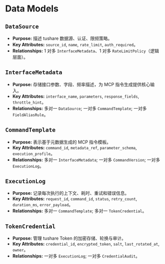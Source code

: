 # Data Models

## `DataSource`
- **Purpose:** 描述 tushare 数据源、认证、限频策略。
- **Key Attributes:** `source_id`, `name`, `rate_limit`, `auth_required`。
- **Relationships:** 1 对多 `InterfaceMetadata`、1 对多 `RateLimitPolicy`（逻辑层面）。

## `InterfaceMetadata`
- **Purpose:** 存储接口参数、字段、频率描述，为 MCP 指令生成提供核心输入。
- **Key Attributes:** `interface_name`, `parameters`, `response_fields`, `throttle_hint`。
- **Relationships:** 多对一 `DataSource`; 一对多 `CommandTemplate`; 一对多 `FieldAliasRule`。

## `CommandTemplate`
- **Purpose:** 表示基于元数据生成的 MCP 指令模板。
- **Key Attributes:** `command_id`, `metadata_ref`, `parameter_schema`, `execution_profile`。
- **Relationships:** 多对一 `InterfaceMetadata`; 一对多 `CommandVersion`; 一对多 `ExecutionLog`。

## `ExecutionLog`
- **Purpose:** 记录每次执行的上下文、耗时、重试和错误信息。
- **Key Attributes:** `request_id`, `command_id`, `status`, `retry_count`, `duration_ms`, `error_payload`。
- **Relationships:** 多对一 `CommandTemplate`; 多对一 `TokenCredential`。

## `TokenCredential`
- **Purpose:** 管理 tushare Token 的加密存储、轮换与审计。
- **Key Attributes:** `credential_id`, `encrypted_token`, `salt`, `last_rotated_at`, `owner`。
- **Relationships:** 一对多 `ExecutionLog`; 一对多 `CredentialAudit`。

